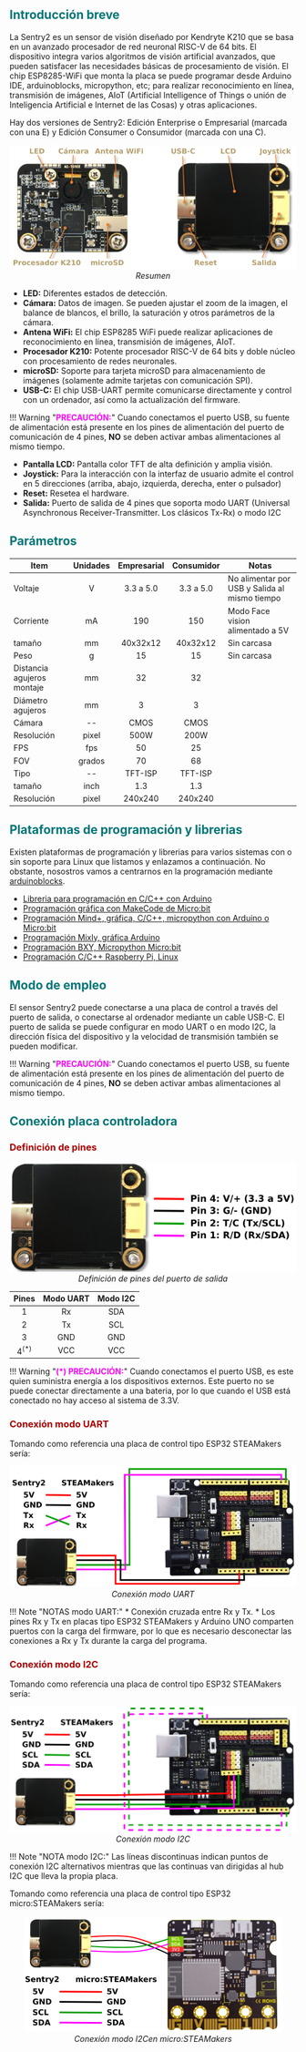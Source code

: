 ## <FONT COLOR=#007575>**Introducción breve**</font>
La Sentry2 es un sensor de visión diseñado por Kendryte K210 que se basa en un avanzado procesador de red neuronal RISC-V de 64 bits. El dispositivo integra varios algoritmos de visión artificial avanzados, que pueden satisfacer las necesidades básicas de procesamiento de visión. El chip ESP8285-WiFi que monta la placa se puede programar desde Arduino IDE, arduinoblocks, micropython, etc; para realizar reconocimiento en línea, transmisión de imágenes, AIoT (Artificial Intelligence of Things o unión de Inteligencia Artificial e Internet de las Cosas) y otras aplicaciones.

Hay dos versiones de Sentry2: Edición Enterprise o Empresarial (marcada con una E) y Edición Consumer o Consumidor (marcada con una C).

<center>

![Resumen](../img/sentry/resumen.png)  
*Resumen*

</center>

* **LED:** Diferentes estados de detección.
* **Cámara:** Datos de imagen. Se pueden ajustar el zoom de la imagen, el balance de blancos, el brillo, la saturación y otros parámetros de la cámara.
* **Antena WiFi:** El chip ESP8285 WiFi puede realizar aplicaciones de reconocimiento en línea, transmisión de imágenes, AIoT.
* **Procesador K210:** Potente procesador RISC-V de 64 bits y doble núcleo con procesamiento de redes neuronales.
* **microSD:** Soporte para tarjeta microSD para almacenamiento de imágenes (solamente admite tarjetas con comunicación SPI).
* **USB-C:** El chip USB-UART permite comunicarse directamente y control con un ordenador, así como la actualización del firmware.
  
!!! Warning "<FONT COLOR=#FF00FF><b>PRECAUCIÓN:</b></font>"
    Cuando conectamos el puerto USB, su fuente de alimentación está presente en los pines de alimentación del puerto de comunicación de 4 pines, **NO** se deben activar ambas alimentaciones al mismo tiempo.

* **Pantalla LCD:** Pantalla color TFT de alta definición y amplia visión.
* **Joystick:** Para la interacción con la interfaz de usuario admite el control en 5 direcciones (arriba, abajo, izquierda, derecha, enter o pulsador)
* **Reset:** Resetea el hardware.
* **Salida:** Puerto de salida de 4 pines que soporta modo UART (Universal Asynchronous Receiver-Transmitter. Los clásicos Tx-Rx) o modo I2C

## <FONT COLOR=#007575>**Parámetros**</font>

<center>

|Item|Unidades|Empresarial|Consumidor|Notas|
|---|:-:|:-:|:-:|---|
|Voltaje|V|3.3 a 5.0|3.3 a 5.0|No alimentar por USB y Salida al mismo tiempo|
|Corriente|mA|190|150|Modo Face vision alimentado a 5V|
|tamaño|mm|40x32x12|40x32x12|Sin carcasa|
|Peso|g|15|15|Sin carcasa|
|Distancia agujeros montaje|mm|32|32||
|Diámetro agujeros|mm|3|3||
|Cámara|--|CMOS|CMOS||
|Resolución|pixel|500W|200W||
|FPS|fps|50|25||
|FOV|grados|70|68||
|Tipo|--|TFT-ISP|TFT-ISP||
|tamaño|inch|1.3|1.3||
|Resolución|pixel|240x240|240x240||

</center>

## <FONT COLOR=#007575>**Plataformas de programación y librerias**</font>
Existen plataformas de programación y librerias para varios sistemas con o sin soporte para Linux que listamos y enlazamos a continuación. No obstante, nosostros vamos a centrarnos en la programación mediante [arduinoblocks](http://www.arduinoblocks.com/).

* [Libreria para programación en C/C++ con Arduino](https://github.com/AITosee/Sentry-Arduino/releases)
* [Programación gráfica con MakeCode de Micro:bit](https://github.com/AITosee/pxt-sentry/releases)
* [Programación Mind+, gráfica, C/C++, micropython con Arduino o Micro:bit](https://github.com/AITosee/ext-sentry/releases)
* [Programación Mixly, gráfica Arduino](https://github.com/AITosee/Sentry-Mixly/releases)
* [Programación BXY, Micropython Micro:bit](https://github.com/AITosee/Sentry-microPython/releases)
* [Programación C/C++ Raspberry Pi, Linux](https://tosee.readthedocs.io/en/latest/_downloads/42a3596a62925328df75eecbe9fb4f57/Sentry-Arduino-1.2.4_for_linux.zip)

## <FONT COLOR=#007575>**Modo de empleo**</font>
El sensor Sentry2 puede conectarse a una placa de control a través del puerto de salida, o conectarse al ordenador mediante un cable USB-C. El puerto de salida se puede configurar en modo UART o en modo I2C, la dirección física del dispositivo y la velocidad de transmisión también se pueden modificar.

!!! Warning "<FONT COLOR=#FF00FF><b>PRECAUCIÓN:</b></font>"
    Cuando conectamos el puerto USB, su fuente de alimentación está presente en los pines de alimentación del puerto de comunicación de 4 pines, **NO** se deben activar ambas alimentaciones al mismo tiempo.

## <FONT COLOR=#007575>**Conexión placa controladora**</font>
### <FONT COLOR=#AA0000>Definición de pines</font>

<center>

![Definición de pines del puerto de salida](../img/sentry/pines.png)  
*Definición de pines del puerto de salida*

|Pines|Modo UART|Modo I2C|
|:-:|:-:|:-:|
|1|Rx|SDA|
|2|Tx|SCL|
|3|GND|GND|
|$4^{(*)}$|VCC|VCC|

</center>

!!! Warning "<FONT COLOR=#FF00FF><b>(*) PRECAUCIÓN:</b></font>"
    Cuando conectamos el puerto USB, es este quien suministra energía a los dispositivos externos. Este puerto no se puede conectar directamente a una bateria, por lo que cuando el USB está conectado no hay acceso al sistema de 3.3V.

### <FONT COLOR=#AA0000>Conexión modo UART</font>
Tomando como referencia una placa de control tipo ESP32 STEAMakers sería:

<center>

![Conexión modo UART](../img/sentry/conex_UART.png)  
*Conexión modo UART*

</center>


!!! Note "NOTAS modo UART:"
    * Conexión cruzada entre Rx y Tx.
    * Los pines Rx y Tx en placas tipo ESP32 STEAMakers y Arduino UNO comparten puertos con la carga del firmware, por lo que es necesario desconectar las conexiones a Rx y Tx durante la carga del programa.

### <FONT COLOR=#AA0000>Conexión modo I2C</font>
Tomando como referencia una placa de control tipo ESP32 STEAMakers sería:

<center>

![Conexión modo I2C](../img/sentry/conex_I2C.png)  
*Conexión modo I2C*

</center>

!!! Note "NOTA modo I2C:"
    Las líneas discontinuas indican puntos de conexión I2C alternativos mientras que las continuas van dirigidas al hub I2C que lleva la propia placa.

Tomando como referencia una placa de control tipo ESP32 micro:STEAMakers sería:

<center>

![Conexión modo I2C en micro:STEAMakers](../img/sentry/conex_I2Cmicro.png)  
*Conexión modo I2Cen micro:STEAMakers*

</center>
